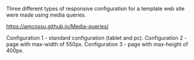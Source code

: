 Three different types of responsive configuration for a template web site were made using media queries.

https://amcossu.github.io/Media-queries/

Configuration 1 - standard configuration (tablet and pc).
Configuration 2 - page with max-width of 550px.
Configuration 3 - page with max-height of 400px.
